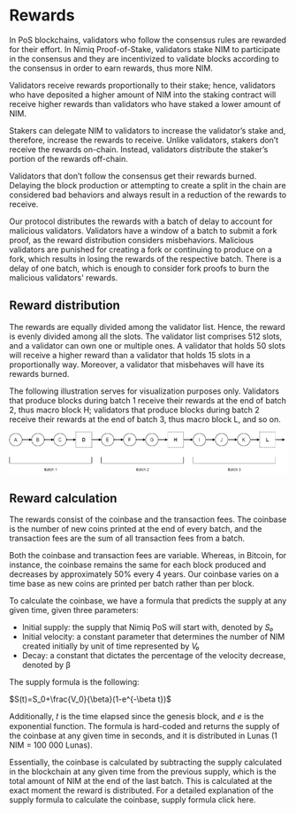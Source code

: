 # Rewards

In PoS blockchains, validators who follow the consensus rules are rewarded for their effort. In Nimiq Proof-of-Stake, validators stake NIM to participate in the consensus and they are incentivized to validate blocks according to the consensus in order to earn rewards, thus more NIM.

Validators receive rewards proportionally to their stake; hence, validators who have deposited a higher amount of NIM into the staking contract will receive higher rewards than validators who have staked a lower amount of NIM.

Stakers can delegate NIM to validators to increase the validator’s stake and, therefore, increase the rewards to receive. Unlike validators, stakers don’t receive the rewards on-chain. Instead, validators distribute the staker’s portion of the rewards off-chain.

Validators that don’t follow the consensus get their rewards burned. Delaying the block production or attempting to create a split in the chain are considered bad behaviors and always result in a reduction of the rewards to receive.

Our protocol distributes the rewards with a batch of delay to account for malicious validators. Validators have a window of a batch to submit a fork proof, as the reward distribution considers misbehaviors. Malicious validators are punished for creating a fork or continuing to produce on a fork, which results in losing the rewards of the respective batch. There is a delay of one batch, which is enough to consider fork proofs to burn the malicious validators' rewards.

## Reward distribution

The rewards are equally divided among the validator list. Hence, the reward is evenly divided among all the slots. The validator list comprises 512 slots, and a validator can own one or multiple ones. A validator that holds 50 slots will receive a higher reward than a validator that holds 15 slots in a proportionally way. Moreover, a validator that misbehaves will have its rewards burned.

The following illustration serves for visualization purposes only. Validators that produce blocks during batch 1 receive their rewards at the end of batch 2, thus macro block H; validators that produce blocks during batch 2 receive their rewards at the end of batch 3, thus macro block L, and so on.

![rewards distribution.drawio.png](/assets/images/protocol//rewards_distribution.png)

## Reward calculation

The rewards consist of the coinbase and the transaction fees. The coinbase is the number of new coins printed at the end of every batch, and the transaction fees are the sum of all transaction fees from a batch.

Both the coinbase and transaction fees are variable. Whereas, in Bitcoin, for instance, the coinbase remains the same for each block produced and decreases by approximately 50% every 4 years. Our coinbase varies on a time base as new coins are printed per batch rather than per block.

To calculate the coinbase, we have a formula that predicts the supply at any given time, given three parameters:

- Initial supply: the supply that Nimiq PoS will start with, denoted by *S₀*
- Initial velocity: a constant parameter that determines the number of NIM created initially by unit of time represented by *V₀*
- Decay: a constant that dictates the percentage of the velocity decrease, denoted by β

The supply formula is the following:

$S(t)=S_0+\frac{V_0}{\beta}(1-e^{-\beta t})$

Additionally, 𝑡 is the time elapsed since the genesis block, and *e* is the exponential function. The formula is hard-coded and returns the supply of the coinbase at any given time in seconds, and it is distributed in Lunas (1 NIM = 100 000 Lunas).

Essentially, the coinbase is calculated by subtracting the supply calculated in the blockchain at any given time from the previous supply, which is the total amount of NIM at the end of the last batch. This is calculated at the exact moment the reward is distributed. For a detailed explanation of the supply formula to calculate the coinbase, supply formula click here.
